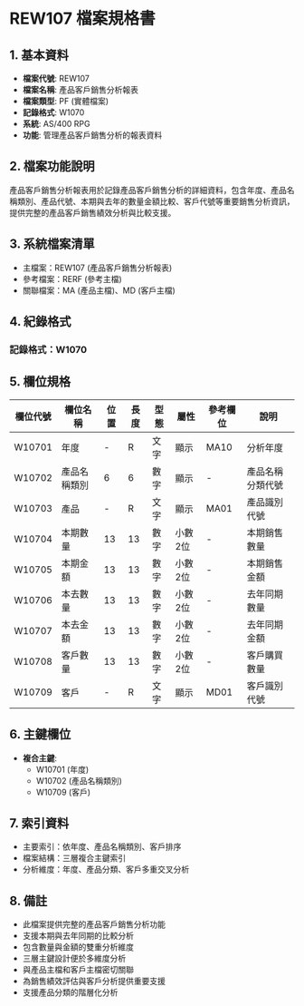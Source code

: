 # REW107 檔案規格書

## 1. 基本資料
- **檔案代號**: REW107
- **檔案名稱**: 產品客戶銷售分析報表
- **檔案類型**: PF (實體檔案)
- **記錄格式**: W1070
- **系統**: AS/400 RPG
- **功能**: 管理產品客戶銷售分析的報表資料

## 2. 檔案功能說明
產品客戶銷售分析報表用於記錄產品客戶銷售分析的詳細資料，包含年度、產品名稱類別、產品代號、本期與去年的數量金額比較、客戶代號等重要銷售分析資訊，提供完整的產品客戶銷售績效分析與比較支援。

## 3. 系統檔案清單
- 主檔案：REW107 (產品客戶銷售分析報表)
- 參考檔案：RERF (參考主檔)
- 關聯檔案：MA (產品主檔)、MD (客戶主檔)

## 4. 紀錄格式
### 記錄格式：W1070

## 5. 欄位規格

| 欄位代號 | 欄位名稱 | 位置 | 長度 | 型態 | 屬性 | 參考欄位 | 說明 |
|----------|----------|------|------|------|------|----------|------|
| W10701 | 年度 | - | R | 文字 | 顯示 | MA10 | 分析年度 |
| W10702 | 產品名稱類別 | 6 | 6 | 數字 | 顯示 | - | 產品名稱分類代號 |
| W10703 | 產品 | - | R | 文字 | 顯示 | MA01 | 產品識別代號 |
| W10704 | 本期數量 | 13 | 13 | 數字 | 小數2位 | - | 本期銷售數量 |
| W10705 | 本期金額 | 13 | 13 | 數字 | 小數2位 | - | 本期銷售金額 |
| W10706 | 本去數量 | 13 | 13 | 數字 | 小數2位 | - | 去年同期數量 |
| W10707 | 本去金額 | 13 | 13 | 數字 | 小數2位 | - | 去年同期金額 |
| W10708 | 客戶數量 | 13 | 13 | 數字 | 小數2位 | - | 客戶購買數量 |
| W10709 | 客戶 | - | R | 文字 | 顯示 | MD01 | 客戶識別代號 |

## 6. 主鍵欄位
- **複合主鍵**:
  - W10701 (年度)
  - W10702 (產品名稱類別)
  - W10709 (客戶)

## 7. 索引資料
- 主要索引：依年度、產品名稱類別、客戶排序
- 檔案結構：三層複合主鍵索引
- 分析維度：年度、產品分類、客戶多重交叉分析

## 8. 備註
- 此檔案提供完整的產品客戶銷售分析功能
- 支援本期與去年同期的比較分析
- 包含數量與金額的雙重分析維度
- 三層主鍵設計便於多維度分析
- 與產品主檔和客戶主檔密切關聯
- 為銷售績效評估與客戶分析提供重要支援
- 支援產品分類的階層化分析 